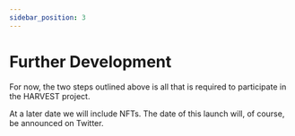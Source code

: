 ```yaml
---
sidebar_position: 3
---
```


# Further Development

For now, the two steps outlined above is all that is required to participate in the HARVEST project.  

At a later date we will include NFTs.  The date of this launch will, of course, be announced on Twitter.


